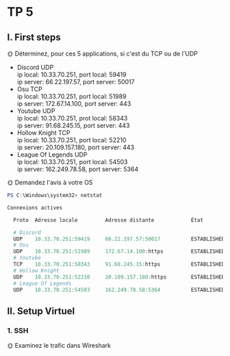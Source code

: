 # TP 5

## I. First steps

🌞 Déterminez, pour ces 5 applications, si c'est du TCP ou de l'UDP

- Discord UDP  
ip local: 10.33.70.251, port local: 59419  
ip server: 66.22.197.57, port server: 50017  
- Osu TCP  
ip local: 10.33.70.251, port local: 51989  
ip server: 172.67.14.100, port server: 443  
- Youtube UDP  
ip local: 10.33.70.251, prot local: 58343  
ip server: 91.68.245.15, port server: 443  
- Hollow Knight TCP  
ip local: 10.33.70.251, port local: 52210  
ip server: 20.109.157.180, port server: 443  
- League Of Legends UDP  
ip local: 10.33.70.251, port local: 54503   
ip server: 162.249.78.58, port server: 5364  

🌞 Demandez l'avis à votre OS
```powershell
PS C:\Windows\system32> netstat

Connexions actives

  Proto  Adresse locale         Adresse distante            État

  # Discord
  UDP    10.33.70.251:59419     66.22.197.57:50017          ESTABLISHED
  # Osu
  UDP    10.33.70.251:51989     172.67.14.100:https         ESTABLISHED
  # Youtube
  TCP    10.33.70.251:58343     91.68.245.15:https          ESTABLISHED
  # Hollow Knight
  UDP    10.33.70.251:52210     20.109.157.180:https        ESTABLISHED
  # League Of Legends
  UDP    10.33.70.251:54503     162.249.78.58:5364          ESTABLISHED
  ```

## II. Setup Virtuel
### 1. SSH

🌞 Examinez le trafic dans Wireshark
